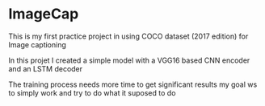 # ImageCap

This is my first practice project in using COCO dataset (2017 edition) for Image captioning 

In this projet I created a simple model with a VGG16 based CNN encoder and an LSTM decoder 

The training process needs more time to get significant results my goal ws to simply work and try to do what it suposed to do
